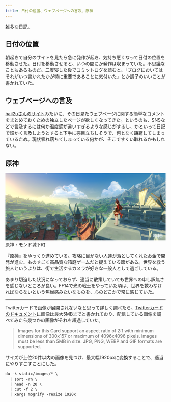 ```yaml
---
title: 日付の位置、ウェブページへの言及、原神
---
```


雑多な日記。

## 日付の位置

朝起きて自分のサイトを見たら急に発作が起き、気持ち悪くなって日付の位置を移動させた。日付を移動させると、いつの間にか発作は収まっていた。不思議なこともあるものだ。二度寝した後でコミットログを読むと、「ブログにおいてはそれがいつ書かれたかが特に重要であることに気付いた」とか調子のいいことが書かれていた。

## ウェブページへの言及

[hail2uさんのサイト](https://hail2u.net)みたいに、その日見たウェブページに関する簡単なコメントをまとめておくための独立したページが欲しくなってきた。というのも、SNSなどで言及するには何か温度感が違いすぎるような感じがするし、かといって日記で細かく言及しようとすると下手に悪目立ちしそうで、何となく躊躇してしまっているため。現状零れ落ちてしまっている何かが、そこですくい取れるかもしれない。

## 原神

![](/images/2020-10-02-genshin.png)
原神・モンド城下町

『[原神](https://genshin.mihoyo.com/ja)』をゆっくり進めている。攻略に目がない人達が落としてくれたお金で開発が進む、ものすごく高品質な箱庭ゲームだと捉えている節がある。世界を救う旅人というよりは、街で生活するカメラが好きな一般人として過ごしている。

あまり切迫した状況になっておらず、適当に散策していても世界への申し訳無さを感じないところが良い。FF14で光の戦士をやっていた頃は、世界を救わなければならないという焦燥感みたいなものを、心のどこかで常に感じていた。

---

Twitterカードで画像が展開されないなと思って詳しく調べたら、[Twitterカードのドキュメント](https://developer.twitter.com/en/docs/twitter-for-websites/cards/overview/summary-card-with-large-image)に画像は最大5MBまでと書かれており、配信している画像を調べてみたら幾つかの画像がそれを超過していた。

> Images for this Card support an aspect ratio of 2:1 with minimum dimensions of 300x157 or maximum of 4096x4096 pixels. Images must be less than 5MB in size. JPG, PNG, WEBP and GIF formats are supported.

サイズが上位20件以内の画像を見つけ、最大幅1920pxに変換することで、適当にやりすごすことにした。

```
du -k static/images/* \
  | sort -rn \
  | head -n 20 \
  | cut -f 2 \
  | xargs mogrify -resize 1920x
```
